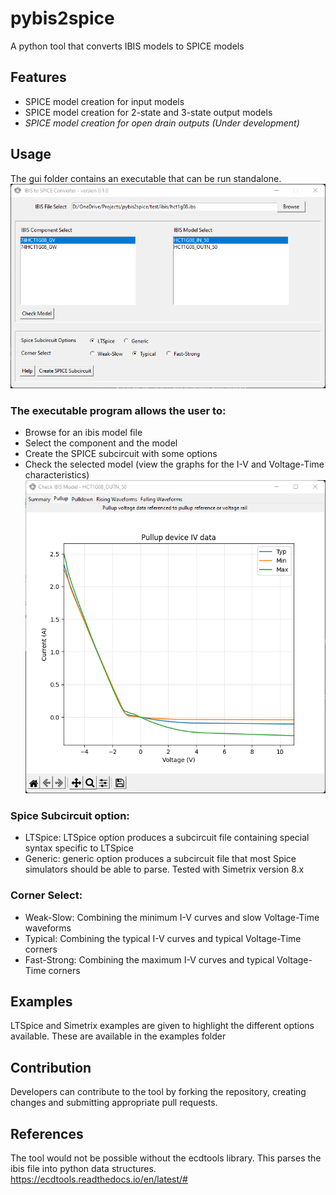 # pybis2spice
A python tool that converts IBIS models to SPICE models

## Features
* SPICE model creation for input models
* SPICE model creation for 2-state and 3-state output models
* _SPICE model creation for open drain outputs (Under development)_

## Usage
The gui folder contains an executable that can be run standalone.
![](/img/gui-window.png)

### The executable program allows the user to:
* Browse for an ibis model file
* Select the component and the model
* Create the SPICE subcircuit with some options 
* Check the selected model (view the graphs for the I-V and Voltage-Time characteristics)
![](/img/gui-check-model.png)


### Spice Subcircuit option: 
* LTSpice: LTSpice option produces a subcircuit file containing special syntax specific to LTSpice
* Generic: generic option produces a subcircuit file that most Spice simulators should be able to parse. Tested with Simetrix version 8.x

### Corner Select: 
* Weak-Slow: Combining the minimum I-V curves and slow Voltage-Time waveforms   
* Typical: Combining the typical I-V curves and typical Voltage-Time corners
* Fast-Strong: Combining the maximum I-V curves and typical Voltage-Time corners

## Examples
LTSpice and Simetrix examples are given to highlight the different options available. 
These are available in the examples folder

## Contribution
Developers can contribute to the tool by forking the repository, creating changes and submitting appropriate pull requests.

## References
The tool would not be possible without the ecdtools library. This parses the ibis file into python data structures.
https://ecdtools.readthedocs.io/en/latest/#

